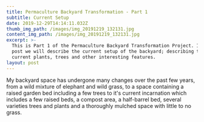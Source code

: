 ```yaml
---
title: Permaculture Backyard Transformation - Part 1
subtitle: Current Setup
date: 2019-12-29T14:14:11.032Z
thumb_img_path: /images/img_20191219_132131.jpg
content_img_path: /images/img_20191219_132131.jpg
excerpt: >-
  This is Part 1 of the Permaculture Backyard Transformation Project. In this
  post we will describe the current setup of the backyard; describing the
  current plants, trees and other interesting features.
layout: post
---
```

My backyard space has undergone many changes over the past few years, from a wild mixture of elephant and wild grass, to a space containing a raised garden bed including a few trees to it's current incarnation which includes a few raised beds, a compost area, a half-barrel bed, several varieties trees and plants and a thoroughly mulched space with little to no grass.
